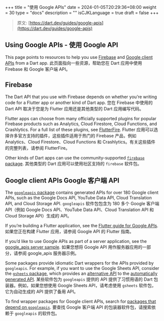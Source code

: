 +++
title = "使用 Google APIs"
date = 2024-01-05T20:29:36+08:00
weight = 30
type = "docs"
description = ""
isCJKLanguage = true
draft = false
+++

> 原文: [https://dart.dev/guides/google-apis](https://dart.dev/guides/google-apis)

## Using Google APIs -  使用 Google API

This page points to resources to help you use [Firebase](https://firebase.google.com/use-cases) and [Google client APIs](https://developers.google.com/api-client-library) from a Dart app.
此页面指向一些资源，帮助您在 Dart 应用中使用 Firebase 和 Google 客户端 API。

## Firebase

The Dart API that you use with Firebase depends on whether you’re writing code for a Flutter app or another kind of Dart app.
您在 Firebase 中使用的 Dart API 取决于您是为 Flutter 应用还是其他类型的 Dart 应用编写代码。

Flutter apps can choose from many officially supported plugins for popular Firebase products such as Analytics, Cloud Firestore, Cloud Functions, and Crashlytics. For a full list of these plugins, see [FlutterFire](https://firebase.flutter.dev/).
Flutter 应用可以选择许多官方支持的插件，这些插件适用于热门的 Firebase 产品，例如 Analytics、Cloud Firestore、Cloud Functions 和 Crashlytics。有关这些插件的完整列表，请参阅 FlutterFire。

Other kinds of Dart apps can use the community-supported [`firebase` package](https://pub.dev/packages/firebase).
其他类型的 Dart 应用可以使用社区支持的 `firebase` 软件包。

## Google client APIs Google 客户端 API

The [`googleapis` package](https://pub.dev/packages/googleapis) contains generated APIs for over 180 Google client APIs, such as the Google Docs API, YouTube Data API, Cloud Translation API, and Cloud Storage API.
`googleapis` 软件包包含为 180 多个 Google 客户端 API（例如 Google Docs API、YouTube Data API、Cloud Translation API 和 Cloud Storage API）生成的 API。

If you’re building a Flutter application, see the [Flutter guide for Google APIs](https://flutter.dev/docs/development/data-and-backend/google-apis).
如果您正在构建 Flutter 应用，请参阅 Google API 的 Flutter 指南。

If you’d like to use Google APIs as part of a server application, see the [google_apis server sample](https://github.com/dart-lang/samples/tree/main/server/google_apis).
如果您想将 Google API 用作服务器应用的一部分，请参阅 google_apis 服务器示例。

Some packages provide idiomatic Dart wrappers for the APIs provided by `googleapis`. For example, if you want to use the Google Sheets API, consider the [`gsheets` package](https://pub.dev/packages/gsheets), which provides an [alternative API](https://pub.dev/documentation/gsheets/latest/gsheets/gsheets-library.html) to the [automatically generated API](https://pub.dev/documentation/googleapis/latest/sheets_v4/sheets_v4-library.html).
某些软件包为 `googleapis` 提供的 API 提供了习惯用语的 Dart 包装器。例如，如果您想使用 Google Sheets API，请考虑使用 `gsheets` 软件包，它为自动生成的 API 提供了备用 API。

To find wrapper packages for Google client APIs, search for [packages that depend on `googleapis`](https://pub.dev/packages?q=dependency%3Agoogleapis).
要查找 Google 客户端 API 的包装器软件包，请搜索依赖于 `googleapis` 的软件包。
